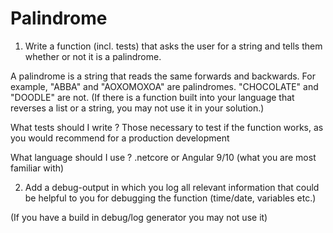 # Palindrome

1. Write a function (incl. tests) that asks the user for a string and tells them whether or not it is a palindrome.

A palindrome is a string that reads the same forwards and backwards. For example, "ABBA" and "AOXOMOXOA" are palindromes. "CHOCOLATE" and "DOODLE" are not.
(If there is a function built into your language that reverses a list or a string, you may not use it in your solution.)

What tests should I write ? Those necessary to test if the function works, as you would recommend for a production development

What language should I use ? .netcore or Angular 9/10 (what you are most familiar with)

2. Add a debug-output in which you log all relevant information that could be helpful to you for debugging the function (time/date, variables etc.)

(If you have a build in debug/log generator you may not use it)
